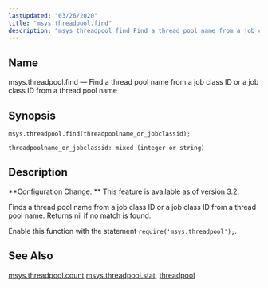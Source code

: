 ```yaml
---
lastUpdated: "03/26/2020"
title: "msys.threadpool.find"
description: "msys threadpool find Find a thread pool name from a job class ID or a job class ID from a thread pool name msys threadpool find threadpoolname or jobclassid Configuration Change This feature is available as of version 3 2 Finds a thread pool name from a job class ID..."
---
```


<a name="lua.ref.msys.threadpool.find"></a> 
## Name

msys.threadpool.find — Find a thread pool name from a job class ID or a job class ID from a thread pool name

<a name="idp26988720"></a> 
## Synopsis

`msys.threadpool.find(threadpoolname_or_jobclassid);`

`threadpoolname_or_jobclassid: mixed (integer or string)`<a name="idp26991472"></a> 
## Description

**Configuration Change. ** This feature is available as of version 3.2.

Finds a thread pool name from a job class ID or a job class ID from a thread pool name. Returns nil if no match is found.

Enable this function with the statement `require('msys.threadpool');`.

<a name="idp26995616"></a> 
## See Also

[msys.threadpool.count](/momentum/3/3-reference/3-reference-lua-ref-msys-threadpool-count) [msys.threadpool.stat](/momentum/3/3-reference/3-reference-lua-ref-msys-threadpool-stat), [threadpool](/momentum/3/3-reference/3-reference-conf-ref-threadpool)